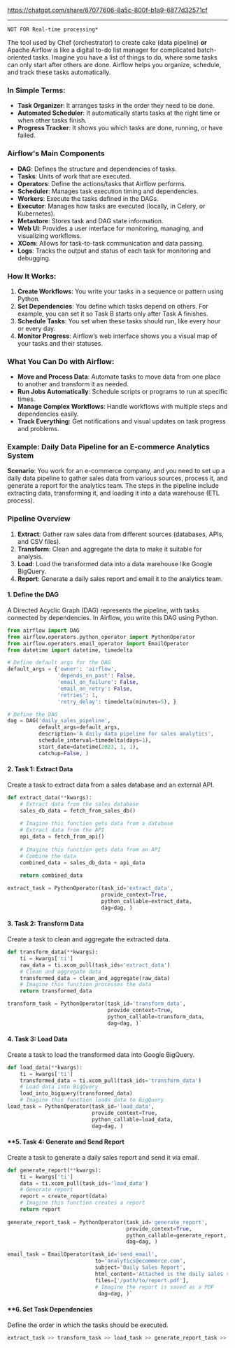 https://chatgpt.com/share/67077606-8a5c-800f-b1a9-6877d32571cf
___
```
NOT FOR Real-time processing*
```

The tool used by Chef (orchestrator) to create cake (data pipeline)
**or**
Apache Airflow is like a digital to-do list manager for complicated batch-oriented tasks. Imagine you have a list of things to do, where some tasks can only start after others are done. Airflow helps you organize, schedule, and track these tasks automatically.

### **In Simple Terms:**

- **Task Organizer**: It arranges tasks in the order they need to be done.
- **Automated Scheduler**: It automatically starts tasks at the right time or when other tasks finish.
- **Progress Tracker**: It shows you which tasks are done, running, or have failed.

### **Airflow's Main Components**

- **DAG**: Defines the structure and dependencies of tasks.
- **Tasks**: Units of work that are executed.
- **Operators**: Define the actions/tasks that Airflow performs.
- **Scheduler**: Manages task execution timing and dependencies.
- **Workers**: Execute the tasks defined in the DAGs.
- **Executor**: Manages how tasks are executed (locally, in Celery, or Kubernetes).
- **Metastore**: Stores task and DAG state information.
- **Web UI**: Provides a user interface for monitoring, managing, and visualizing workflows.
- **XCom**: Allows for task-to-task communication and data passing.
- **Logs**: Tracks the output and status of each task for monitoring and debugging.
### **How It Works:**

1. **Create Workflows**: You write your tasks in a sequence or pattern using Python.
2. **Set Dependencies**: You define which tasks depend on others. For example, you can set it so Task B starts only after Task A finishes.
3. **Schedule Tasks**: You set when these tasks should run, like every hour or every day.
4. **Monitor Progress**: Airflow’s web interface shows you a visual map of your tasks and their statuses.

### **What You Can Do with Airflow:**

- **Move and Process Data**: Automate tasks to move data from one place to another and transform it as needed.
- **Run Jobs Automatically**: Schedule scripts or programs to run at specific times.
- **Manage Complex Workflows**: Handle workflows with multiple steps and dependencies easily.
- **Track Everything**: Get notifications and visual updates on task progress and problems.

### **Example: Daily Data Pipeline for an E-commerce Analytics System**

**Scenario**: You work for an e-commerce company, and you need to set up a daily data pipeline to gather sales data from various sources, process it, and generate a report for the analytics team. The steps in the pipeline include extracting data, transforming it, and loading it into a data warehouse (ETL process).

### **Pipeline Overview**

1. **Extract**: Gather raw sales data from different sources (databases, APIs, and CSV files).
2. **Transform**: Clean and aggregate the data to make it suitable for analysis.
3. **Load**: Load the transformed data into a data warehouse like Google BigQuery.
4. **Report**: Generate a daily sales report and email it to the analytics team.

#### **1. Define the DAG**

A Directed Acyclic Graph (DAG) represents the pipeline, with tasks connected by dependencies. In Airflow, you write this DAG using Python.

```python
from airflow import DAG 
from airflow.operators.python_operator import PythonOperator 
from airflow.operators.email_operator import EmailOperator
from datetime import datetime, timedelta

# Define default args for the DAG
default_args = {'owner': 'airflow',
				'depends_on_past': False,
				'email_on_failure': False,
				'email_on_retry': False,
				'retries': 1,
				'retry_delay': timedelta(minutes=5), }  

# Define the DAG
dag = DAG('daily_sales_pipeline',
		  default_args=default_args,
		  description='A daily data pipeline for sales analytics',     
		  schedule_interval=timedelta(days=1),
		  start_date=datetime(2023, 1, 1),     
		  catchup=False, )
```

#### **2. Task 1: Extract Data**

Create a task to extract data from a sales database and an external API.
```python
def extract_data(**kwargs):
	# Extract data from the sales database   
	sales_db_data = fetch_from_sales_db()
	
	# Imagine this function gets data from a database
	# Extract data from the API
	api_data = fetch_from_api()  
	
	# Imagine this function gets data from an API     
	# Combine the data     
	combined_data = sales_db_data + api_data     
	
	return combined_data  

extract_task = PythonOperator(task_id='extract_data',     
							  provide_context=True,
							  python_callable=extract_data,     
							  dag=dag, )
```

#### **3. Task 2: Transform Data**

Create a task to clean and aggregate the extracted data.
```python
def transform_data(**kwargs):
	ti = kwargs['ti']
	raw_data = ti.xcom_pull(task_ids='extract_data') 
	# Clean and aggregate data
	transformed_data = clean_and_aggregate(raw_data)
	# Imagine this function processes the data 
	return transformed_data  

transform_task = PythonOperator(task_id='transform_data',     
								provide_context=True,     
								python_callable=transform_data,     
								dag=dag, )`
```

#### **4. Task 3: Load Data**
Create a task to load the transformed data into Google BigQuery.
```python
def load_data(**kwargs):
	ti = kwargs['ti']
	transformed_data = ti.xcom_pull(task_ids='transform_data')     
	# Load data into BigQuery
	load_into_bigquery(transformed_data)
	# Imagine this function loads data to BigQuery
load_task = PythonOperator(task_id='load_data',
						   provide_context=True,
						   python_callable=load_data,
						   dag=dag, )

```

#### **5. **Task 4: Generate and Send Report**

Create a task to generate a daily sales report and send it via email.
```python
def generate_report(**kwargs):
	ti = kwargs['ti']     
	data = ti.xcom_pull(task_ids='load_data')     
	# Generate report     
	report = create_report(data)  
	# Imagine this function creates a report     
	return report  
	
generate_report_task = PythonOperator(task_id='generate_report',     
									  provide_context=True,     
									  python_callable=generate_report,     
									  dag=dag, )  

email_task = EmailOperator(task_id='send_email',     
							to='analytics@ecommerce.com',     
							subject='Daily Sales Report',
							html_content='Attached is the daily sales report.',  
							files=['/path/to/report.pdf'],  
							# Imagine the report is saved as a PDF
						     dag=dag, )`

```

#### **6. **Set Task Dependencies**

Define the order in which the tasks should be executed.
```python
extract_task >> transform_task >> load_task >> generate_report_task >> email_task
```